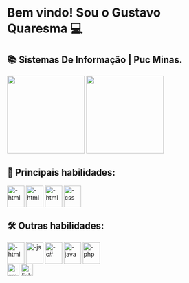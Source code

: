 # Bem vindo! Sou o Gustavo Quaresma 💻

## 📚 Sistemas De Informação | Puc Minas.

<div>
   <img height="180em" src="https://github-readme-stats.vercel.app/api?username=QuaresmaGustavo&show_icons=true&theme=tokyonight"/>
   <img height="180em" src="https://github-readme-stats.vercel.app/api/top-langs/?username=QuaresmaGustavo&layout=compact&theme=tokyonight"/>
</div>

## 🚀 Principais habilidades:
<div style="display:inline-block">
   <img  align="center" alt="-html" height="50" width="40" src="https://cdn.jsdelivr.net/gh/devicons/devicon/icons/react/react-original-wordmark.svg" /> 
   <img  align="center" alt="-html" height="50" width="40"  src="https://cdn.jsdelivr.net/gh/devicons/devicon/icons/dotnetcore/dotnetcore-original.svg" />
   <img  align="center" alt="-html" height="50" width="40" src="https://cdn.jsdelivr.net/gh/devicons/devicon/icons/spring/spring-original-wordmark.svg" />
   <img align="center" alt="-css" height="50" width="40" src="https://cdn.jsdelivr.net/gh/devicons/devicon/icons/mysql/mysql-original-wordmark.svg" />
</div>

## 🛠️ Outras habilidades:
<div style="display:inline-block">
   <img align="center" alt="-html" height="50" width="40" src="https://cdn.jsdelivr.net/gh/devicons/devicon/icons/html5/html5-original.svg"/>
   <img align="center" alt="-js" height="50" width="40" src="https://cdn.jsdelivr.net/gh/devicons/devicon/icons/javascript/javascript-original.svg"/>
   <img align="center" alt="-c#" height="50" width="40" src="https://cdn.jsdelivr.net/gh/devicons/devicon/icons/csharp/csharp-original.svg"/>
   <img align="center" alt="-java" height="50" width="40" src="https://cdn.jsdelivr.net/gh/devicons/devicon/icons/java/java-original.svg"/>
   <img align="center" alt="-php" height="50" width="40" src="https://cdn.jsdelivr.net/gh/devicons/devicon/icons/php/php-plain.svg"/>
</div>
<br>
<div style="display:inline-block">
   <a href="mailto:quaresmagustavo98@gmail.com" margin-rigth=""><img alt="-gmail" height="28" src="https://img.shields.io/badge/Gmail-D14836?style=for-the-badge&logo=gmail&logoColor=white"/></a>
   <a href="http://www.linkedin.com/in/gustavo-quaresma-90a446249"><img alt="-linkedin" height="28" src="https://img.shields.io/badge/LinkedIn-0077B5?style=for-the-badge&logo=linkedin&logoColor=white"/></a>
</div>
